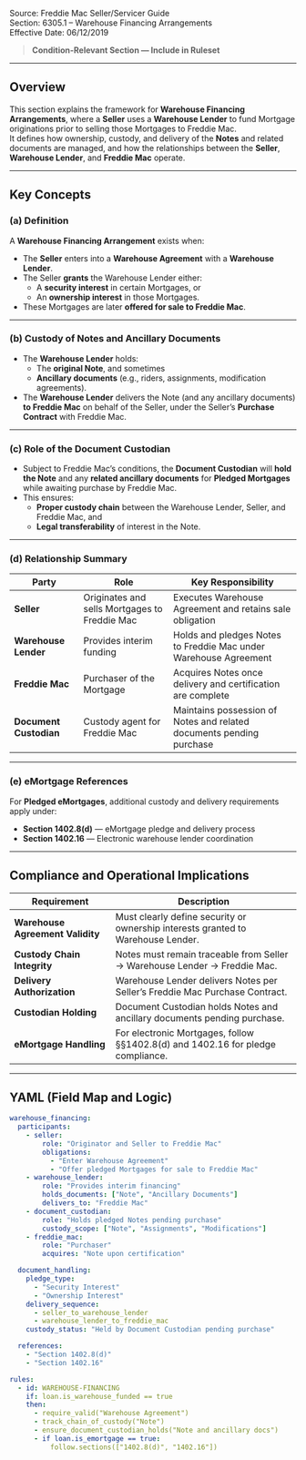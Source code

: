 Source: Freddie Mac Seller/Servicer Guide  
Section: 6305.1 – Warehouse Financing Arrangements  
Effective Date: 06/12/2019  

> **Condition-Relevant Section — Include in Ruleset**

---

## Overview

This section explains the framework for **Warehouse Financing Arrangements**, where a **Seller** uses a **Warehouse Lender** to fund Mortgage originations prior to selling those Mortgages to Freddie Mac.  
It defines how ownership, custody, and delivery of the **Notes** and related documents are managed, and how the relationships between the **Seller**, **Warehouse Lender**, and **Freddie Mac** operate.

---

## Key Concepts

### (a) Definition
A **Warehouse Financing Arrangement** exists when:
- The **Seller** enters into a **Warehouse Agreement** with a **Warehouse Lender**.
- The Seller **grants** the Warehouse Lender either:
  - A **security interest** in certain Mortgages, or  
  - An **ownership interest** in those Mortgages.
- These Mortgages are later **offered for sale to Freddie Mac**.

---

### (b) Custody of Notes and Ancillary Documents
- The **Warehouse Lender** holds:
  - The **original Note**, and sometimes  
  - **Ancillary documents** (e.g., riders, assignments, modification agreements).  
- The **Warehouse Lender** delivers the Note (and any ancillary documents) **to Freddie Mac** on behalf of the Seller, under the Seller’s **Purchase Contract** with Freddie Mac.

---

### (c) Role of the Document Custodian
- Subject to Freddie Mac’s conditions, the **Document Custodian** will **hold the Note** and any **related ancillary documents** for **Pledged Mortgages** while awaiting purchase by Freddie Mac.  
- This ensures:
  - **Proper custody chain** between the Warehouse Lender, Seller, and Freddie Mac, and  
  - **Legal transferability** of interest in the Note.

---

### (d) Relationship Summary
| Party | Role | Key Responsibility |
|--------|------|--------------------|
| **Seller** | Originates and sells Mortgages to Freddie Mac | Executes Warehouse Agreement and retains sale obligation |
| **Warehouse Lender** | Provides interim funding | Holds and pledges Notes to Freddie Mac under Warehouse Agreement |
| **Freddie Mac** | Purchaser of the Mortgage | Acquires Notes once delivery and certification are complete |
| **Document Custodian** | Custody agent for Freddie Mac | Maintains possession of Notes and related documents pending purchase |

---

### (e) eMortgage References
For **Pledged eMortgages**, additional custody and delivery requirements apply under:
- **Section 1402.8(d)** — eMortgage pledge and delivery process  
- **Section 1402.16** — Electronic warehouse lender coordination  

---

## Compliance and Operational Implications
| Requirement | Description |
|--------------|-------------|
| **Warehouse Agreement Validity** | Must clearly define security or ownership interests granted to Warehouse Lender. |
| **Custody Chain Integrity** | Notes must remain traceable from Seller → Warehouse Lender → Freddie Mac. |
| **Delivery Authorization** | Warehouse Lender delivers Notes per Seller’s Freddie Mac Purchase Contract. |
| **Custodian Holding** | Document Custodian holds Notes and ancillary documents pending purchase. |
| **eMortgage Handling** | For electronic Mortgages, follow §§1402.8(d) and 1402.16 for pledge compliance. |

---

## YAML (Field Map and Logic)
```yaml
warehouse_financing:
  participants:
    - seller:
        role: "Originator and Seller to Freddie Mac"
        obligations:
          - "Enter Warehouse Agreement"
          - "Offer pledged Mortgages for sale to Freddie Mac"
    - warehouse_lender:
        role: "Provides interim financing"
        holds_documents: ["Note", "Ancillary Documents"]
        delivers_to: "Freddie Mac"
    - document_custodian:
        role: "Holds pledged Notes pending purchase"
        custody_scope: ["Note", "Assignments", "Modifications"]
    - freddie_mac:
        role: "Purchaser"
        acquires: "Note upon certification"

  document_handling:
    pledge_type:
      - "Security Interest"
      - "Ownership Interest"
    delivery_sequence:
      - seller_to_warehouse_lender
      - warehouse_lender_to_freddie_mac
    custody_status: "Held by Document Custodian pending purchase"

  references:
    - "Section 1402.8(d)"
    - "Section 1402.16"

rules:
  - id: WAREHOUSE-FINANCING
    if: loan.is_warehouse_funded == true
    then:
      - require_valid("Warehouse Agreement")
      - track_chain_of_custody("Note")
      - ensure_document_custodian_holds("Note and ancillary docs")
      - if loan.is_emortgage == true:
          follow.sections(["1402.8(d)", "1402.16"])
